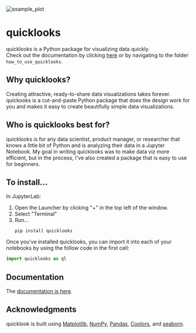 ![example_plot](https://github.com/alexdsbreslav/quicklook/assets/21344372/1eb05d0b-5712-4bda-8500-78a5aa76f110)

# quicklooks
quicklooks is a Python package for visualizing data quickly.  
Check out the documentation by clicking [here](https://github.com/alexdsbreslav/quicklooks/tree/master/how_to_use_quicklooks) or by navigating to the folder `how_to_use_quicklooks`.

## Why quicklooks?
Creating attractive, ready-to-share data visualizations takes forever. quickooks is a cut-and-paste Python package that does the design work for you and makes it easy to create beautifully simple data visualizations.

## Who is quicklooks best for?
quicklooks is for any data scientist, product manager, or researcher that knows a little bit of Python and is analyzing their data in a Jupyter Notebook. My goal in writing quicklooks was to make data viz more efficient, but in the process, I've also created a package that is easy to use for beginners.

## To install...
In JupyterLab:
1. Open the Launcher by clicking "+" in the top left of the window.
2. Select "Terminal"
3. Run...
   ```
   pip install quicklooks
   ```

Once you've installed quicklooks, you can import it into each of your notebooks by using the follow code in the first cell:
```python
import quicklooks as ql
```

## Documentation
The [documentation is here](https://github.com/alexdsbreslav/quicklook/tree/master/how_to_use_quicklook).

## Acknowledgments
quicklook is built using [Matplotlib](https://matplotlib.org/), [NumPy](https://numpy.org/), [Pandas](https://pandas.pydata.org/), [Coolors](https://coolors.co/), and [seaborn](https://seaborn.pydata.org/).

